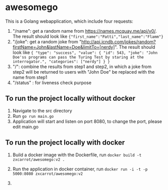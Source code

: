 # awesomego
This is a Golang webapplication, which include four requests:
1. "/name": get a random name from https://names.mcquay.me/api/v0/. The result should look like
   ```{"first_name":"Patti","last_name":"Flamm"}```
2. "/joke": get a random joke from "http://api.icndb.com/jokes/random?firstName=John&lastName=Doe&limitTo=[nerdy]". 
The result should look like ```{ "type": "success", "value": { "id": 543, "joke": "John Doe'ss programs can pass the Turing Test by staring at the interrogator.", "categories": ["nerdy"] } }```
3. "/": combine the results from step1 and step2, in which a joke from step2 will be returned to users with "John Doe" be replaced with the name from step1
4. "/status" : for liveness check purpose

## To run the project locally without docker
1. Navigate to the src directory
2. Run ```go run main.go```
3. Application will start and listen on port 8080, to change the port, please edit main.go
## To run the project locally with docker 
1. Build a docker image with the Dockerfile, run ```docker build -t zxcarrot/awesomego:v2 .```
2. Run the application in docker container, run ```docker run -i -t -p 5000:8080 zxcarrot/awesomego:v2```
   

2. 